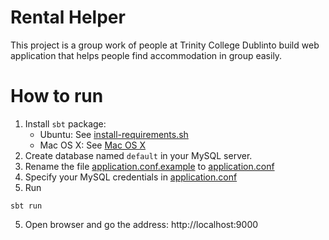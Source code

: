 # Rental Helper
This project is a group work of people at Trinity College Dublinto build web application that helps people find accommodation in group easily.
# How to run
1. Install `sbt` package:
   + Ubuntu: See [install-requirements.sh](scripts/install-requirements.sh)
   + Mac OS X: See [Mac OS X](http://www.scala-sbt.org/0.13/docs/Installing-sbt-on-Mac.html)
2. Create database named `default` in your MySQL server.
3. Rename the file [application.conf.example](conf/application.conf.example) to [application.conf](conf/application.conf)
4. Specify your MySQL credentials in [application.conf](conf/application.conf)
4. Run
```
sbt run
```
5. Open browser and go the address: http://localhost:9000
